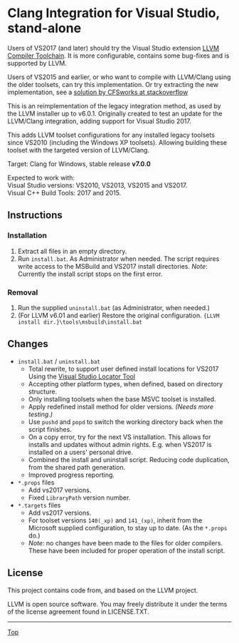 <!-------------------------------------------------------------><a id="top"></a>
# Clang Integration for Visual Studio, stand-alone
<!----------------------------------------------------------------------------->
Users of VS2017 (and later) should try the Visual Studio extension
[LLVM Compiler Toolchain](https://marketplace.visualstudio.com/items?itemName=LLVMExtensions.llvm-toolchain).
It is more configurable, contains some bug-fixes and is supported by LLVM.

Users of VS2015 and earlier, or who want to compile with LLVM/Clang using the
older toolsets, can try this implementation.
Or try extracting the new implementation, see a
[solution by CFSworks at stackoverflow](https://stackoverflow.com/a/52582414/2504346)

This is an reimplementation of the legacy integration method, as used by the
LLVM installer up to v6.0.1.
Originally created to test an update for the LLVM/Clang integration, adding
support for Visual Studio 2017.

This adds LLVM toolset configurations for any installed legacy toolsets since
VS2010 (including the Windows XP toolsets).
Allowing building these toolset with the targeted version of LLVM/Clang.

Target: Clang for Windows, stable release **v7.0.0**  

Expected to work with:  
Visual Studio versions: VS2010, VS2013, VS2015 and VS2017.  
Visual C++ Build Tools: 2017 and 2015.


<!----------------------------------------------------><a id="instructions"></a>
## Instructions
<!----------------------------------------------------------------------------->
### Installation
1. Extract all files in an empty directory.
2. Run `install.bat`.
   As Administrator when needed. The script requires write access to the
   MSBuild and VS2017 install directories.
   *Note*: Currently the install script stops on the first error.

### Removal
1. Run the supplied `uninstall.bat` (as Administrator, when needed.)
2. (For LLVM v6.01 and earlier) Restore the original configuration.
   `{LLVM install dir.}\tools\msbuild\install.bat`


<!---------------------------------------------------------><a id="changes"></a>
## Changes
<!----------------------------------------------------------------------------->
- `install.bat` / `uninstall.bat`  
  - Total rewrite, to support user defined install locations for VS2017
    Using the [Visual Studio Locator Tool](https://github.com/Microsoft/vswhere)
  - Accepting other platform types, when defined,
    based on directory structure.
  - Only installing toolsets when the base MSVC toolset is installed.
  - Apply redefined install method for older versions. *(Needs more testing.)*
  - Use `pushd` and `popd` to switch the working directory back when the
    script finishes.
  - On a copy error, try for the next VS installation.
    This allows for installs and updates without admin rights.
    E.g. when VS2017 is installed on a users' personal drive.
  - Combined the install and uninstall script.
    Reducing code duplication, from the shared path generation.
  - Improved progress reporting.
- `*.props` files
  - Add vs2017 versions.
  - Fixed `LibraryPath` version number.
- `*.targets` files
  - Add vs2017 versions.
  - For toolset versions `140(_xp)` and `141_(xp)`, inherit from the Microsoft
    supplied configuration, to stay up to date. (As the `*.props` do.)
  - *Note*: no changes have been made to the files for older compilers.
    These have been included for proper operation of the install script.


<!---------------------------------------------------------><a id="license"></a>
## License
<!----------------------------------------------------------------------------->
This project contains code from, and based on the LLVM project.

LLVM is open source software. You may freely distribute it under the terms of
the license agreement found in LICENSE.TXT.



-----------
[Top](#top)
